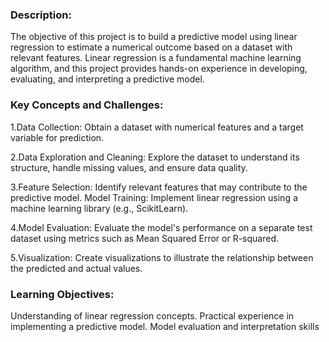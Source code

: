 ### Description:
The objective of this project is to build a predictive model using linear regression to estimate a
numerical outcome based on a dataset with relevant features. Linear regression is a
fundamental machine learning algorithm, and this project provides hands-on experience in
developing, evaluating, and interpreting a predictive model.

### Key Concepts and Challenges:
1.Data Collection: Obtain a dataset with numerical features and a target variable for
prediction.

2.Data Exploration and Cleaning: Explore the dataset to understand its structure, handle
missing values, and ensure data quality.

3.Feature Selection: Identify relevant features that may contribute to the predictive model.
Model Training: Implement linear regression using a machine learning library (e.g., ScikitLearn).

4.Model Evaluation: Evaluate the model's performance on a separate test dataset using
metrics such as Mean Squared Error or R-squared.

5.Visualization: Create visualizations to illustrate the relationship between the predicted and
actual values.

### Learning Objectives:
Understanding of linear regression concepts.
Practical experience in implementing a predictive model.
Model evaluation and interpretation skills
